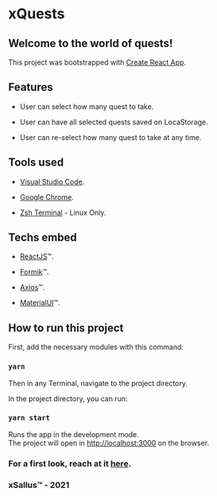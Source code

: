 # xQuests
## Welcome to the world of quests!

This project was bootstrapped with [Create React App](https://github.com/facebook/create-react-app).

## Features

* User can select how many quest to take.

* User can have all selected quests saved on LocaStorage.

* User can re-select how many quest to take at any time.

## Tools used

* [Visual Studio Code](https://code.visualstudio.com).

* [Google Chrome](https://www.google.com/chrome/).

* [Zsh Terminal](https://ohmyz.sh) - Linux Only.

## Techs embed

* [ReactJS](https://reactjs.org)&trade;.

* [Formik](https://formik.org)&trade;.

* [Axios](https://github.com/axios/axios)&trade;.

* [MaterialUI](https://material-ui.com)&trade;.

## How to run this project

First, add the necessary modules with this command:

### `yarn`

Then in any Terminal, navigate to the project directory.

In the project directory, you can run:

### `yarn start`

Runs the app in the development mode.\
The project will open in [http://localhost:3000](http://localhost:3000) on the browser.

### For a first look, reach at it [here](https://x-quests.vercel.app).

### xSallus&trade; - 2021
